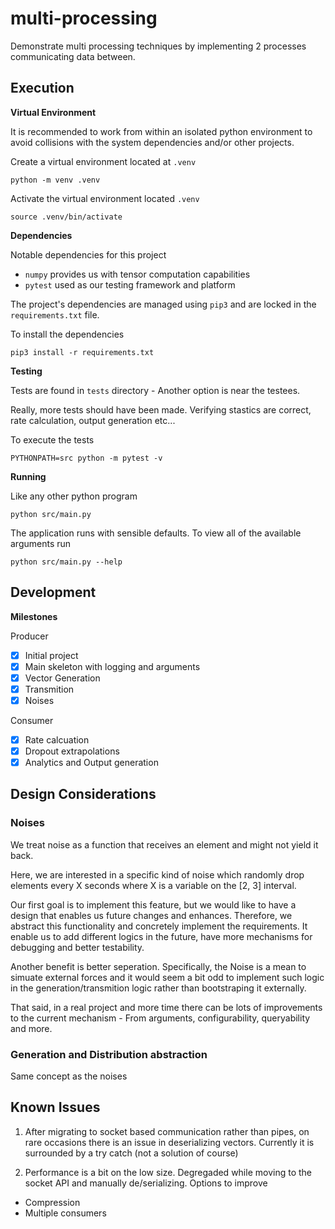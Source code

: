 # multi-processing

Demonstrate multi processing techniques by implementing 2 processes communicating data between.

## Execution

__Virtual Environment__

It is recommended to work from within an isolated python environment to avoid collisions with the system dependencies and/or other projects.

Create a virtual environment located at ```.venv```

    python -m venv .venv

Activate the virtual environment located ```.venv```

    source .venv/bin/activate

__Dependencies__

Notable dependencies for this project
- ```numpy``` provides us with tensor computation capabilities
- ```pytest``` used as our testing framework and platform

The project's dependencies are managed using ```pip3``` and are locked in the ```requirements.txt``` file.

To install the dependencies

    pip3 install -r requirements.txt

__Testing__

Tests are found in ```tests``` directory - Another option is near the testees. 

Really, more tests should have been made. Verifying stastics are correct, rate calculation, output generation etc...

To execute the tests

    PYTHONPATH=src python -m pytest -v

__Running__

Like any other python program

    python src/main.py

The application runs with sensible defaults. To view all of the available arguments run

    python src/main.py --help

## Development

__Milestones__

Producer

- [x] Initial project
- [x] Main skeleton with logging and arguments
- [x] Vector Generation
- [x] Transmition
- [x] Noises

Consumer

- [x] Rate calcuation
- [x] Dropout extrapolations
- [x] Analytics and Output generation

## Design Considerations

### Noises

We treat noise as a function that receives an element and might not yield it back.

Here, we are interested in a specific kind of noise which randomly drop elements every X seconds where
X is a variable on the [2, 3] interval.

Our first goal is to implement this feature, but we would like to have a design that enables us future changes and enhances. Therefore, we abstract this functionality and concretely implement the requirements. It enable us to add different logics in the future, have more mechanisms for debugging and better testability.

Another benefit is better seperation. Specifically, the Noise is a mean to simuate external forces and it would seem a bit odd to implement such logic in the generation/transmition logic rather than bootstraping it externally.

That said, in a real project and more time there can be lots of improvements to the current mechanism - From arguments, configurability, queryability and more.

### Generation and Distribution abstraction

Same concept as the noises

## Known Issues

1. After migrating to socket based communication rather than pipes, on rare occasions there is an issue in deserializing vectors. Currently it is surrounded by a try catch (not a solution of course)

2. Performance is a bit on the low size. Degregaded while moving to the socket API and manually de/serializing. Options to improve
  - Compression
  - Multiple consumers

